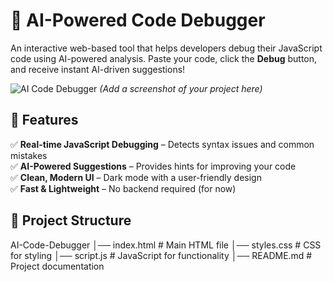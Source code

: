 # 🚀 AI-Powered Code Debugger  

An interactive web-based tool that helps developers debug their JavaScript code using AI-powered analysis. Paste your code, click the **Debug** button, and receive instant AI-driven suggestions!  

![AI Code Debugger](https://your-image-url.com) *(Add a screenshot of your project here)*  

## 🌟 Features  
✅ **Real-time JavaScript Debugging** – Detects syntax issues and common mistakes  
✅ **AI-Powered Suggestions** – Provides hints for improving your code  
✅ **Clean, Modern UI** – Dark mode with a user-friendly design  
✅ **Fast & Lightweight** – No backend required (for now)  

## 📂 Project Structure  


AI-Code-Debugger │── index.html # Main HTML file
│── styles.css # CSS for styling
│── script.js # JavaScript for functionality
│── README.md # Project documentation
